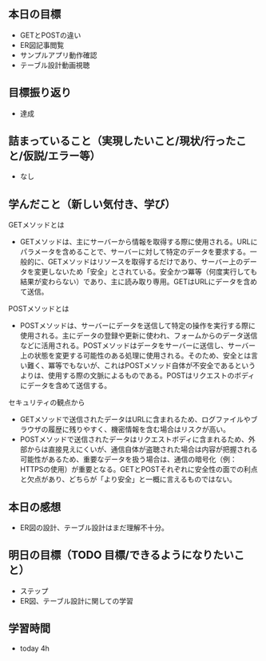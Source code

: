 ## 本日の目標
- GETとPOSTの違い
- ER図記事閲覧
- サンプルアプリ動作確認
- テーブル設計動画視聴

## 目標振り返り
- 達成

## 詰まっていること（実現したいこと/現状/行ったこと/仮説/エラー等）
- なし

## 学んだこと（新しい気付き、学び）
GETメソッドとは
- GETメソッドは、主にサーバーから情報を取得する際に使用される。URLにパラメータを含めることで、サーバーに対して特定のデータを要求する。一般的に、GETメソッドはリソースを取得するだけであり、サーバー上のデータを変更しないため「安全」とされている。安全かつ冪等（何度実行しても結果が変わらない）であり、主に読み取り専用。GETはURLにデータを含めて送信。

POSTメソッドとは
- POSTメソッドは、サーバーにデータを送信して特定の操作を実行する際に使用される。主にデータの登録や更新に使われ、フォームからのデータ送信などに活用される。POSTメソッドはデータをサーバーに送信し、サーバー上の状態を変更する可能性のある処理に使用される。そのため、安全とは言い難く、冪等でもないが、これはPOSTメソッド自体が不安全であるというよりは、使用する際の文脈によるものである。POSTはリクエストのボディにデータを含めて送信する。

セキュリティの観点から
- GETメソッドで送信されたデータはURLに含まれるため、ログファイルやブラウザの履歴に残りやすく、機密情報を含む場合はリスクが高い。
- POSTメソッドで送信されたデータはリクエストボディに含まれるため、外部からは直接見えにくいが、通信自体が盗聴された場合は内容が把握される可能性があるため、重要なデータを扱う場合は、通信の暗号化（例：HTTPSの使用）が重要となる。GETとPOSTそれぞれに安全性の面での利点と欠点があり、どちらが「より安全」と一概に言えるものではない。

## 本日の感想
- ER図の設計、テーブル設計はまだ理解不十分。

## 明日の目標（TODO 目標/できるようになりたいこと）
- ステップ
- ER図、テーブル設計に関しての学習

## 学習時間
- today 4h
